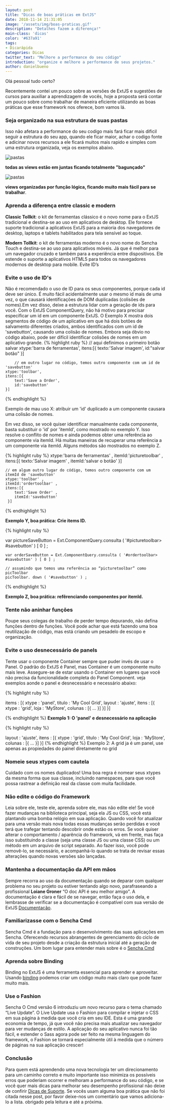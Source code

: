 ```yaml
---
layout: post
title: "Dicas de boas práticas em ExtJS"
date: 2018-11-14 21:31:05
image: '/assets/img/boas-praticas.gif'
description: "Detalhes fazem a diferença!"
main-class: 'dicas'
color: '#637a91'
tags:
- Dicarápida
categories: Dicas 
twitter_text: "Melhore a performance do seu código"
introduction: "organize e melhore a performance de seus projetos."
author: danielbueno
---
```


Olá pessoal tudo certo?

Recentemente contei um pouco sobre as versões de ExtJS e sugestões de cursos para auxiliar a aprendizagem de vocês, hoje a proposta será contar um pouco sobre como trabalhar de maneira eficiente utilizando as boas práticas que esse framework nos oferece, bom vamos lá.

### Seja organizado na sua estrutura de suas pastas 

Isso não afetara a performance do seu codigo mais fará ficar mais dificil seguir a estrutura do seu app, quando ele ficar maior, achar o codigo fonte e adicinar novos recursos a ele ficará muitos mais rapido e simples com uma estrutura organizada, veja os exemplos abaixo.

<img src="https://res.cloudinary.com/dkwsuycgn/image/upload/v1564424126/dica1_iypdbr.png" title="organizacao" alt="pastas" class="responsive1"/> 

**todas as views estão em juntas ficando totalmente "bagunçado"**

<img src="https://res.cloudinary.com/dkwsuycgn/image/upload/v1564424126/dica2_qonj0n.png" title="estrutura" alt="pastas" class="responsive1"/> 

<b>views organizadas por função lógica, ficando muito mais fácil para se trabalhar</b>.

### Aprenda a diferença entre classic e modern 

<b>Classic Tollkit</b>: o kit de ferramentas clássico é o novo nome para o ExtJS tradicional e destina-se ao uso em aplicativos de desktop. Ele fornece suporte tradicional a aplicativos ExtJS para a maioria dos navegadores de desktop, laptops e tablets habilitados para tela sensível ao toque.

<b>Modern Tollkit</b>: o kit de ferramentas moderno é o novo nome do Sencha Touch e destina-se ao uso para aplicativos móveis. Já que é melhor para um navegador cruzado e também para a experiência entre dispositivos. Ele estende o suporte a aplicativos HTML5 para todos os navegadores modernos de desktop para mobile. Evite ID’s 

### Evite o uso de ID's

Não é recomendado o uso de ID para os seus componentes, porque cada id deve ser único. É muito fácil acidentalmente usar o mesmo id mais de uma vez, o que causará identificações de DOM duplicadas (colisões de nomes).Em vez disso, deixe a estrutura lidar com a geração de ids para você. Com o ExtJS ComponentQuery, não há motivo para precisar especificar um id em um componente ExtJS. O Exemplo X mostra dois segmentos de código de um aplicativo em que há dois botões de salvamento diferentes criados, ambos identificados com um id de 'savebutton', causando uma colisão de nomes. Embora seja óbvio no código abaixo, pode ser difícil identificar colisões de nomes em um aplicativo grande.
{% highlight ruby %}
        // aqui definimos o primeiro botão salvar 
    xtype:'barra de ferramentas',
    itens:[{
        texto:'Salvar imagem',
        id:"salvar botão"
    }]

        // em outro lugar no código, temos outro componente com um id de 'savebutton'
    xtype:'toolbar',
    itens:[{
        text:'Save a Order',
        id:'savebutton'
    }]
{% endhighlight %}

Exemplo de mau uso X: atribuir um 'id' duplicado a um componente causara uma colisão de nomes.

Em vez disso, se você quiser identificar manualmente cada componente, basta substituir o 'id' por 'itemId', como mostrado no exemplo Y. Isso resolve o conflito de nomes e ainda podemos obter uma referência ao componente via itemId. Há muitas maneiras de recuperar uma referência a um componente via itemId. Alguns métodos são mostrados no exemplo Z.

{% highlight ruby %}
	xtype:'barra de ferramentas' , 
	itemId:'picturetoolbar' , 
	itens:[{ 
	    texto:'Salvar imagem' , 
	    itemId:'salvar o botão' 
	}]
 
	// em algum outro lugar do código, temos outro componente com um itemId de 'savebutton' 
	xtype:'toolbar' , 
	itemId:'ordertoolbar' , 
	itens:[{ 
	    text:'Save Order' , 
	    itemId:'savebutton'
	 }]
{% endhighlight %}

<b>Exemplo Y, boa prática: Crie items ID.</b>

{% highlight ruby %}

var pictureSaveButton = Ext.ComponentQuery.consulta ( '#picturetoolbar> #savebutton' ) [ 0 ] ;
 
	var orderSaveButton = Ext.ComponentQuery.consulta ( '#ordertoolbar> #savebutton' ) [ 0 ] ; 
 
	// assumindo que temos uma referência ao “picturetoolbar” como picToolbar 
	picToolbar. down ( '#savebutton' ) ;

{% endhighlight %}

<b>Exemplo Z, boa prática: refêrenciando componentes por itemId.</b>

### Tente não aninhar funções 

Poupe seus colegas de trabalho de perder tempo depurando, não defina funções dentro de funções. Você pode achar que está fazendo uma boa reutilização de código, mas está criando um pesadelo de escopo e organização.

### Evite o uso desnecessário de panels

Tente usar o componente Container sempre que puder invés de usar o Panel. O padrão do ExtJS é Panel, mas Container é um componente muito mais leve. Assegure-se de estar usando o Container em lugares que você não precisa da funcionalidade completa do Panel Component. veja exemplos aonde o panel e desnecessário e necessário abaixo:

{% highlight ruby %}

items :  [{ 
	    xtype : 'panel', 
	    titulo : 'My Cool Grid', 
	    layout : 'ajuste', 
	    itens :  [{ 
	        xtype : 'grid', 
	        loja : 'MyStore', 
	        colunas :  [{ ... }] 
	    }] 
	}]

{% endhighlight %}
**Exemplo 1: O 'panel' e desnecessário na aplicação**

{% highlight ruby %}

layout : 'ajuste', 
	itens :  [{ 
	    xtype :  'grid', 
	    titulo : 'My Cool Grid', 
	    loja :  'MyStore', 
	    colunas :  [{ ... }] 
	}]
{% endhighlight %}
Exemplo 2: A grid ja é um panel, use apenas as propiedades do painel diretamente no grid

### Nomeie seus xtypes com cautela 

Cuidado com os nomes duplicados! Uma boa regra é nomear seus xtypes da mesma forma que sua classe, incluindo namespaces, para que você possa rastrear a definição real da classe com muita facilidade.

### Não edite o código do Framework

Leia sobre ele, teste ele, aprenda sobre ele, mas não edite ele! Se você fazer mudanças na biblioteca principal, seja ela JS ou CSS, você está plantando uma bomba relógio em sua aplicação. Quando você for atualizar para uma versão mais nova todas essas mudanças serão perdidas e você terá que trafegar tentando descobrir onde estão os erros.
Se você quiser alterar o comportamento / aparência do framework, vá em frente, mas faça isso substituindo a classe (seja uma classe JS ou uma classe CSS) ou um método em um arquivo de script separado. Ao fazer isso, você pode removê-lo, se necessário, e acompanhá-lo quando se trata de revisar essas alterações quando novas versões são lançadas.

### Mantenha a documentação da API em mãos 

Sempre recorra ao uso da documentação quando se deparar com qualquer problema no seu projeto ou estiver tentando algo novo, parafraseando a profissional **Loiane Groner** “O doc API é seu melhor amigo". A documentação é clara e fácil de se navegar, então faça o uso dela, e lembrasse de verificar se a documentação é compatível com sua versão de ExtJS <a href="https://docs.sencha.com/." target="_blank">Documentação</a>.	

### Familiarizasse com o Sencha Cmd

Sencha Cmd é a fundação para o desenvolvimento das suas aplicações em Sencha. Oferecendo recursos abrangentes de gerenciamento do ciclo de vida de seu projeto desde a criação da estrutura inicial até a geração de construções. Um bom lugar para entender mais sobre é o <a href="https://docs.sencha.com/cmd/6.6.0/." target="_blank">Sencha Cmd</a>

### Aprenda sobre Binding

Binding no ExtJS é uma ferramenta essencial para aprender e aproveitar. Usando <a href="https://docs.sencha.com/extjs/6.2.0/guides/application_architecture/view_models_data_binding.html" target="_blank">binding</a> podemos criar um código muito mais claro que pode fazer muito mais.  

### Use o Fashion

Sencha O Cmd versão 6 introduziu um novo recurso para o tema chamado “Live Update”. O Live Update usa o Fashion para compilar e injetar o CSS em sua página à medida que você cria em seu IDE. Esta é uma grande economia de tempo, já que você não precisa mais atualizar seu navegador para ver mudanças de estilo. A aplicação do seu aplicativo nunca foi tão fácil, e estender o Sass agora pode ser feito na mesma linguagem do framework, o Fashion se tornará especialmente útil à medida que o número de páginas na sua aplicação crescer!

### Conclusão 

Para quem está aprendendo uma nova tecnologia ter um direcionamento para um caminho correto e muito importante isso minimiza os possíveis erros que poderiam ocorrer e melhoram a performance do seu código, e se você quer mais dicas para melhorar seu desempenho profissional não deixe de confirir <a href="https://blog.bsource.com.br/dicas/2019/03/26/dicas-de-suporte/" target="_blank">Dicas de Suporte</a>. Se vocês usam alguma boa prática que não foi citada nesse post, por favor deixe-nos um comentário que vamos adiciona-lo a lista.
obrigado pela leitura e até a próxima.







